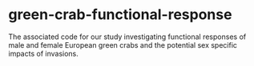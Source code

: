 # green-crab-functional-response
The associated code for our study investigating functional responses of male and female European green crabs and the potential sex specific impacts of invasions.

